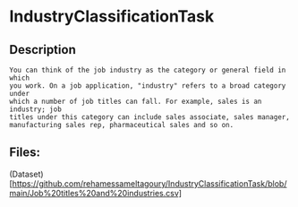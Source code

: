 # IndustryClassificationTask

## Description
    You can think of the job industry as the category or general field in which
    you work. On a job application, "industry" refers to a broad category under
    which a number of job titles can fall. For example, sales is an industry; job
    titles under this category can include sales associate, sales manager,
    manufacturing sales rep, pharmaceutical sales and so on.
    
## Files:

(Dataset)[https://github.com/rehamessameltagoury/IndustryClassificationTask/blob/main/Job%20titles%20and%20industries.csv]
